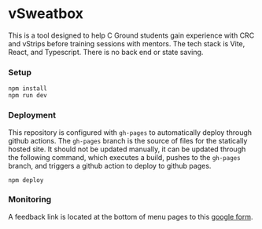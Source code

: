 # vSweatbox

This is a tool designed to help C Ground students gain experience with CRC and vStrips before training sessions with mentors. The tech stack
is Vite, React, and Typescript. There is no back end or state saving. 

### Setup
```
npm install
npm run dev
```

### Deployment
This repository is configured with `gh-pages` to automatically deploy through github actions. The `gh-pages` branch is the source of files
for the statically hosted site. It should not be updated manually, it can be updated through the following command, which executes a build,
pushes to the `gh-pages` branch, and triggers a github action to deploy to github pages.
```
npm deploy
```

### Monitoring
A feedback link is located at the bottom of menu pages to this [google form](https://forms.gle/Kr6hm6GaJ3BAKjgr7).